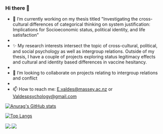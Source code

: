 ### Hi there 👋 

- 🔭 I’m currently working on my thesis titled "Investigating the cross-cultural differences of categorical thinking on system justification: Implications for Socioeconomic status, political identity, and life satisfaction" 
- 
- ✨ My research interests intersect the topic of cross-cultural, political, and social psychology as well as intergroup relations. Outside of my thesis, I have a couple of projects exploring status legitimacy effects and cultural and identity based differences in vaccine hesitancy.
- 
- 👯 I’m looking to collaborate on projects relating to intergroup relations and conflict
- 
- 📫 How to reach me: E.valdes@massey.ac.nz or Valdespsychology@gmail.com
<!--
**evan113/evan113** is a ✨ _special_ ✨ repository because its `README.md` (this file) appears on your GitHub profile.

Here are some ideas to get you started:

- 🔭 I’m currently working on ...
- 🌱 I’m currently learning ...
- 👯 I’m looking to collaborate on ...
- 🤔 I’m looking for help with ...
- 💬 Ask me about ...
- 📫 How to reach me: ...
- 😄 Pronouns: ...
- ⚡ Fun fact: ...
-->

[![Anurag's GitHub stats](https://github-readme-stats.vercel.app/api?username=evan113&count_private=true&show_icons=true&theme=tokyonight)](https://github.com/evan113/github-readme-stats)

[![Top Langs](https://github-readme-stats.vercel.app/api/top-langs/?username=evan113&layout=compact&theme=tokyonight)](https://github.com/evan113/github-readme-stats)

<a href="https://github.com/evan113/github-readme-stats">
  <img align="center" src="https://github-readme-stats.vercel.app/api/pin/?username=evan113&repo=github-readme-stats" />
</a>
<a href="https://github.com/evan113/convoychat">
  <img align="center" src="https://github-readme-stats.vercel.app/api/pin/?username=evan113&repo=convoychat" />
</a>
